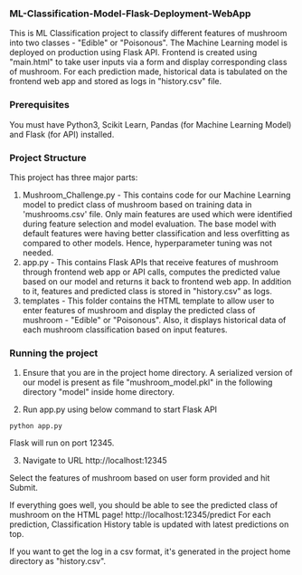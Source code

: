 ### ML-Classification-Model-Flask-Deployment-WebApp
This is ML Classification project to classify different features of mushroom into two classes - "Edible" or "Poisonous".
The Machine Learning model is deployed on production using Flask API.
Frontend is created using "main.html" to take user inputs via a form and display corresponding class of mushroom.
For each prediction made, historical data is tabulated on the frontend web app and stored as logs in "history.csv" file.

### Prerequisites
You must have Python3, Scikit Learn, Pandas (for Machine Learning Model) and Flask (for API) installed.

### Project Structure
This project has three major parts:
1. Mushroom_Challenge.py - This contains code for our Machine Learning model to predict class of mushroom based on training data in 'mushrooms.csv' file. Only main features are used which were identified during feature selection and model evaluation. The base model with default features were having better classification and less overfitting as compared to other models. Hence, hyperparameter tuning was not needed.
2. app.py - This contains Flask APIs that receive features of mushroom through frontend web app or API calls, computes the predicted value based on our model and returns it back to frontend web app. In addition to it, features and predicted class is stored in "history.csv" as logs.
4. templates - This folder contains the HTML template to allow user to enter features of mushroom and display the predicted class of mushroom - "Edible" or "Poisonous". Also, it displays historical data of each mushroom classification based on input features.

### Running the project
1. Ensure that you are in the project home directory.
A serialized version of our model is present as file "mushroom_model.pkl" in the following directory "model" inside home directory.

2. Run app.py using below command to start Flask API
```
python app.py
```
Flask will run on port 12345.

3. Navigate to URL http://localhost:12345

Select the features of mushroom based on user form provided and hit Submit.

If everything goes well, you should be able to see the predicted class of mushroom on the HTML page!
http://localhost:12345/predict
For each prediction, Classification History table is updated with latest predictions on top.

If you want to get the log in a csv format, it's generated in the project home directory as "history.csv".


